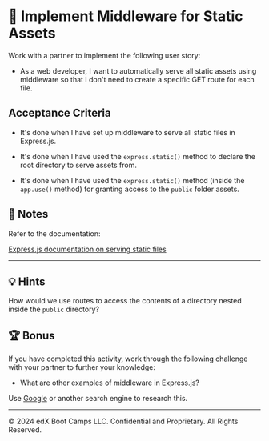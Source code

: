# 📖  Implement Middleware for Static Assets

Work with a partner to implement the following user story:

* As a web developer, I want to automatically serve all static assets using middleware so that I don't need to create a specific GET route for each file.

## Acceptance Criteria

* It's done when I have set up middleware to serve all static files in Express.js.

* It's done when I have used the `express.static()` method to declare the root directory to serve assets from.

* It's done when I have used the `express.static()` method (inside the `app.use()` method) for granting access to the `public` folder assets.

## 📝 Notes

Refer to the documentation:

[Express.js documentation on serving static files](http://expressjs.com/en/starter/static-files.html)

---

## 💡 Hints

How would we use routes to access the contents of a directory nested inside the `public` directory?

## 🏆 Bonus

If you have completed this activity, work through the following challenge with your partner to further your knowledge:

* What are other examples of middleware in Express.js?

Use [Google](https://www.google.com) or another search engine to research this.

---
© 2024 edX Boot Camps LLC. Confidential and Proprietary. All Rights Reserved.
